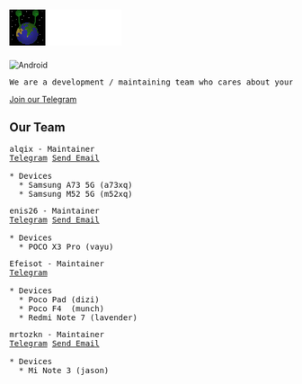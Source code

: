 # <img src="https://github.com/Alqnisot/.github/blob/main/img/alqnisot_small.png" width="200" height="64"/>
![Android](https://img.shields.io/badge/Android-3DDC84?style=for-the-badge&logo=android&logoColor=white)

<pre>We are a development / maintaining team who cares about your experience.</pre>
[Join our Telegram](https://t.me/alqnisot)
  
## Our Team

<pre>alqix - Maintainer
<a href="https://t.me/alqix0">Telegram</a> <a href="mailto:alqix@icloud.com">Send Email</a>

* Devices
  * Samsung A73 5G (a73xq)
  * Samsung M52 5G (m52xq)
</pre>

<pre>enis26 - Maintainer
<a href="https://t.me/eniss26">Telegram</a> <a href="mailto:contact@enisfleur.xyz">Send Email</a>

* Devices
  * POCO X3 Pro (vayu)
</pre>

<pre>Efeisot - Maintainer
<a href="https://t.me/Efeisot">Telegram</a>

* Devices
  * Poco Pad (dizi)
  * Poco F4  (munch)
  * Redmi Note 7 (lavender)
</pre>

<pre>mrtozkn - Maintainer
<a href="https://t.me/m3rt0">Telegram</a> <a href="mailto:mertozkan05@gmail.com">Send Email</a>

* Devices
  * Mi Note 3 (jason)
</pre>
